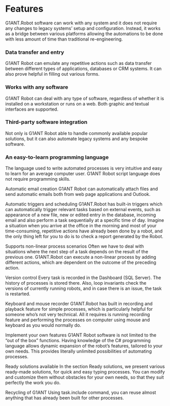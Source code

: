 # Features

G1ANT.Robot software can work with any system and it does not require any changes to legacy systems’ setup and configuration. Instead, it works as a bridge between various platforms allowing the automations to be done with less amount of time than traditional re-engineering.

### Data transfer and entry

G1ANT Robot can emulate any repetitive actions such as data transfer between different types of applications, databases or CRM systems. It can also prove helpful in filling out various forms.

### Works with any software

G1ANT Robot can deal with any type of software, regardless of whether it is installed on a workstation or runs on a web. Both graphic and textual interfaces are supported.

### Third-party software integration

Not only is G1ANT Robot able to handle commonly available popular solutions, but it can also automate legacy systems and any bespoke software.

### An easy-to-learn programming language

The language used to write automated processes is very intuitive and easy to learn for an average computer user. G1ANT Robot script language does not require programming skills.

Automatic email creation
G1ANT Robot can automatically attach files and send automatic emails both from web page applications and Outlook.

Automatic triggers and scheduling
G1ANT.Robot has built-in triggers which can automatically trigger relevant tasks based on external events, such as appearance of a new file, new or edited entry in the database, incoming email and also perform a task sequentially at a specific time of day. Imagine a situation when you arrive at the office in the morning and most of your time-consuming, repetitive actions have already been done by a robot, and the only thing left for you to do is to check a report generated by the Robot.

Supports non-linear process scenarios
Often we have to deal with situations where the next step of a task depends on the result of the previous one. G1ANT.Robot can execute a non-linear process by adding different actions, which are dependent on the outcome of the preceding action.

Version control
Every task is recorded in the Dashboard (SQL Server). The history of processes is stored there. Also, loop invariants check the versions of currently running robots, and in case there is an issue, the task is restarted.

Keyboard and mouse recorder
G1ANT.Robot has built in recording and playback feature for simple processes, which is particularly helpful for someone who’s not very technical. All it requires is running recording feature and performing the processes on computer using mouse and keyboard as you would normally do.

Implement your own features
G1ANT Robot software is not limited to the “out of the box” functions. Having knowledge of the C# programming language allows dynamic expansion of the robot’s features, tailored to your own needs. This provides literally unlimited possibilities of automating processes.

Ready solutions available
In the section Ready solutions, we present various ready-made solutions, for quick and easy typing processes. You can modify and customize them without obstacles for your own needs, so that they suit perfectly the work you do.

Recycling of G1ANT
Using task.include command, you can reuse almost anything that has already been built for other processes.
